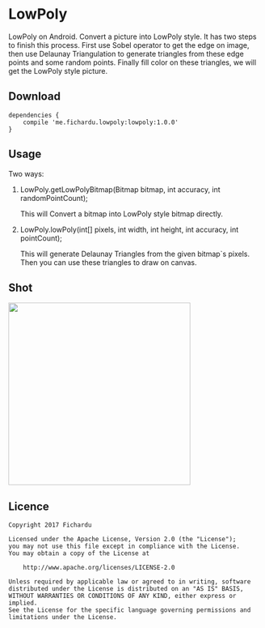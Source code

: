 # LowPoly

LowPoly on Android. Convert a picture into LowPoly style. It has two steps to finish this process. First use Sobel operator to get the edge on image, then use Delaunay Triangulation to generate triangles from these edge points and some random points. Finally fill color on these triangles, we will get the LowPoly style picture.

## Download

```
dependencies {
    compile 'me.fichardu.lowpoly:lowpoly:1.0.0'
}
```

## Usage

Two ways:

1. LowPoly.getLowPolyBitmap(Bitmap bitmap, int accuracy, int randomPointCount);

	This will Convert a bitmap into LowPoly style bitmap directly.
	
2. LowPoly.lowPoly(int[] pixels, int width, int height, int accuracy, int pointCount);

	This will generate Delaunay Triangles from the given bitmap`s pixels. Then you can use these triangles to draw on canvas.

## Shot

<img src="./screenshots/sample.gif" width="360">

## Licence

	Copyright 2017 Fichardu
	
	Licensed under the Apache License, Version 2.0 (the "License");
	you may not use this file except in compliance with the License.
	You may obtain a copy of the License at
	
	    http://www.apache.org/licenses/LICENSE-2.0
	
	Unless required by applicable law or agreed to in writing, software
	distributed under the License is distributed on an "AS IS" BASIS,
	WITHOUT WARRANTIES OR CONDITIONS OF ANY KIND, either express or implied.
	See the License for the specific language governing permissions and
	limitations under the License.